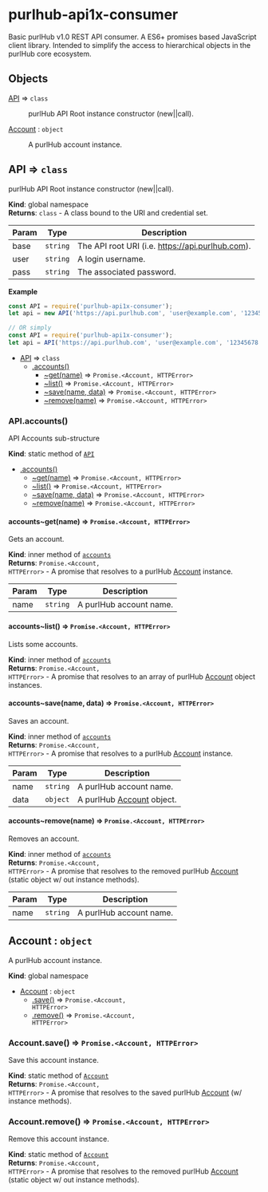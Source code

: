 # purlhub-api1x-consumer
Basic purlHub v1.0 REST API consumer.  A ES6+ promises based JavaScript client library.
Intended to simplify the access to hierarchical objects in the purlHub core ecosystem.

## Objects

<dl>
<dt><a href="#API">API</a> ⇒ <code>class</code></dt>
<dd><p>purlHub API Root instance constructor (new||call).</p>
</dd>
<dt><a href="#Account">Account</a> : <code>object</code></dt>
<dd><p>A purlHub account instance.</p>
</dd>
</dl>

<a name="API"></a>

## API ⇒ <code>class</code>
purlHub API Root instance constructor (new||call).

**Kind**: global namespace  
**Returns**: <code>class</code> - A class bound to the URI and credential set.  

| Param | Type | Description |
| --- | --- | --- |
| base | <code>string</code> | The API root URI (i.e. https://api.purlhub.com). |
| user | <code>string</code> | A login username. |
| pass | <code>string</code> | The associated password. |

**Example**  
```js
const API = require('purlhub-api1x-consumer');
let api = new API('https://api.purlhub.com', 'user@example.com', '12345678');

// OR simply
const API = require('purlhub-api1x-consumer');
let api = API('https://api.purlhub.com', 'user@example.com', '12345678');
```

* [API](#API) ⇒ <code>class</code>
    * [.accounts()](#API.accounts)
        * [~get(name)](#API.accounts..get) ⇒ <code>Promise.&lt;Account, HTTPError&gt;</code>
        * [~list()](#API.accounts..list) ⇒ <code>Promise.&lt;Account, HTTPError&gt;</code>
        * [~save(name, data)](#API.accounts..save) ⇒ <code>Promise.&lt;Account, HTTPError&gt;</code>
        * [~remove(name)](#API.accounts..remove) ⇒ <code>Promise.&lt;Account, HTTPError&gt;</code>

<a name="API.accounts"></a>

### API.accounts()
API Accounts sub-structure

**Kind**: static method of [<code>API</code>](#API)  

* [.accounts()](#API.accounts)
    * [~get(name)](#API.accounts..get) ⇒ <code>Promise.&lt;Account, HTTPError&gt;</code>
    * [~list()](#API.accounts..list) ⇒ <code>Promise.&lt;Account, HTTPError&gt;</code>
    * [~save(name, data)](#API.accounts..save) ⇒ <code>Promise.&lt;Account, HTTPError&gt;</code>
    * [~remove(name)](#API.accounts..remove) ⇒ <code>Promise.&lt;Account, HTTPError&gt;</code>

<a name="API.accounts..get"></a>

#### accounts~get(name) ⇒ <code>Promise.&lt;Account, HTTPError&gt;</code>
Gets an account.

**Kind**: inner method of [<code>accounts</code>](#API.accounts)  
**Returns**: <code>Promise.&lt;Account, HTTPError&gt;</code> - A promise that resolves to a purlHub [Account](#account) instance.  

| Param | Type | Description |
| --- | --- | --- |
| name | <code>string</code> | A purlHub account name. |

<a name="API.accounts..list"></a>

#### accounts~list() ⇒ <code>Promise.&lt;Account, HTTPError&gt;</code>
Lists some accounts.

**Kind**: inner method of [<code>accounts</code>](#API.accounts)  
**Returns**: <code>Promise.&lt;Account, HTTPError&gt;</code> - A promise that resolves to an array of purlHub [Account](#account) object instances.  
<a name="API.accounts..save"></a>

#### accounts~save(name, data) ⇒ <code>Promise.&lt;Account, HTTPError&gt;</code>
Saves an account.

**Kind**: inner method of [<code>accounts</code>](#API.accounts)  
**Returns**: <code>Promise.&lt;Account, HTTPError&gt;</code> - A promise that resolves to a purlHub [Account](#account) instance.  

| Param | Type | Description |
| --- | --- | --- |
| name | <code>string</code> | A purlHub account name. |
| data | <code>object</code> | A purlHub [Account](#account) object. |

<a name="API.accounts..remove"></a>

#### accounts~remove(name) ⇒ <code>Promise.&lt;Account, HTTPError&gt;</code>
Removes an account.

**Kind**: inner method of [<code>accounts</code>](#API.accounts)  
**Returns**: <code>Promise.&lt;Account, HTTPError&gt;</code> - A promise that resolves to the removed purlHub [Account](#account) (static object w/ out instance methods).  

| Param | Type | Description |
| --- | --- | --- |
| name | <code>string</code> | A purlHub account name. |

<a name="Account"></a>

## Account : <code>object</code>
A purlHub account instance.

**Kind**: global namespace  

* [Account](#Account) : <code>object</code>
    * [.save()](#Account.save) ⇒ <code>Promise.&lt;Account, HTTPError&gt;</code>
    * [.remove()](#Account.remove) ⇒ <code>Promise.&lt;Account, HTTPError&gt;</code>

<a name="Account.save"></a>

### Account.save() ⇒ <code>Promise.&lt;Account, HTTPError&gt;</code>
Save this account instance.

**Kind**: static method of [<code>Account</code>](#Account)  
**Returns**: <code>Promise.&lt;Account, HTTPError&gt;</code> - A promise that resolves to the saved purlHub [Account](#account) (w/ instance methods).  
<a name="Account.remove"></a>

### Account.remove() ⇒ <code>Promise.&lt;Account, HTTPError&gt;</code>
Remove this account instance.

**Kind**: static method of [<code>Account</code>](#Account)  
**Returns**: <code>Promise.&lt;Account, HTTPError&gt;</code> - A promise that resolves to the removed purlHub [Account](#account) (static object w/ out instance methods).  
